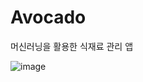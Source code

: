 # Avocado
머신러닝을 활용한 식재료 관리 앱

![image](https://github.com/heeya8/Avocado/assets/101635183/da5f3c35-35f9-416b-a433-1471e49682cb)

